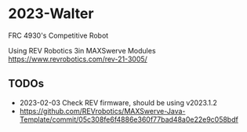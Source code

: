 # 2023-Walter

FRC 4930's Competitive Robot

Using REV Robotics 3in MAXSwerve Modules
https://www.revrobotics.com/rev-21-3005/

## TODOs

* 2023-02-03 Check REV firmware, should be using v2023.1.2
* https://github.com/REVrobotics/MAXSwerve-Java-Template/commit/05c308fe6f4886e360f77bad48a0e22e9c058bdf